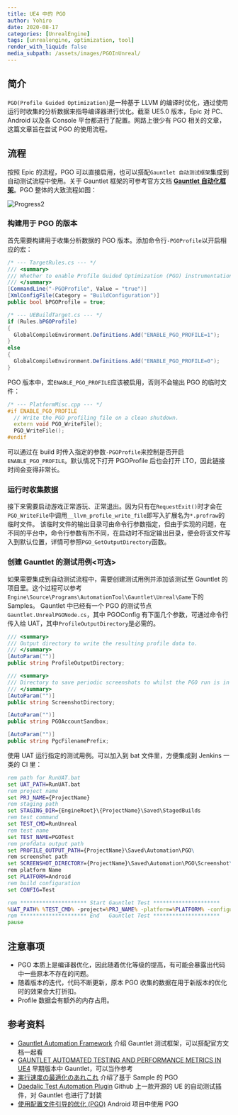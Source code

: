 ```yaml
---
title: UE4 中的 PGO
author: Yohiro
date: 2020-08-17
categories: [UnrealEngine]
tags: [unrealengine, optimization, tool]
render_with_liquid: false
media_subpath: /assets/images/PGOInUnreal/
---
```


## 简介

`PGO(Profile Guided Optimization)`是一种基于 LLVM 的编译时优化，通过使用运行时收集的分析数据来指导编译器进行优化。截至 UE5.0 版本，Epic 对 PC、Android 以及各 Console 平台都进行了配置。网路上很少有 PGO 相关的文章，这篇文章旨在尝试 PGO 的使用流程。

## 流程

按照 Epic 的流程，PGO 可以直接启用，也可以搭配`Gauntlet 自动测试框架`集成到自动测试流程中使用。关于 Gauntlet 框架的可参考官方文档 [**Gauntlet 自动化框架**](https://docs.unrealengine.com/4.26/zh-CN/TestingAndOptimization/Automation/Gauntlet/)。PGO 整体的大致流程如图：

![Progress2](Progress2.png)

### 构建用于 PGO 的版本

  首先需要构建用于收集分析数据的 PGO 版本。添加命令行`-PGOProfile`以开启相应的宏：

  ```csharp
  /* --- TargetRules.cs --- */
  /// <summary>
  /// Whether to enable Profile Guided Optimization (PGO) instrumentation in this build.
  /// </summary>
  [CommandLine("-PGOProfile", Value = "true")]
  [XmlConfigFile(Category = "BuildConfiguration")]
  public bool bPGOProfile = true;

  /* --- UEBuildTarget.cs --- */
  if (Rules.bPGOProfile)
  {
    GlobalCompileEnvironment.Definitions.Add("ENABLE_PGO_PROFILE=1");
  }
  else
  {
    GlobalCompileEnvironment.Definitions.Add("ENABLE_PGO_PROFILE=0");
  }
  ```

  PGO 版本中，宏`ENABLE_PGO_PROFILE`应该被启用，否则不会输出 PGO 的临时文件：

  ```cpp
  /* --- PlatformMisc.cpp --- */
  #if ENABLE_PGO_PROFILE
    // Write the PGO profiling file on a clean shutdown.
    extern void PGO_WriteFile();
    PGO_WriteFile();
  #endif
  ```
  
  可以通过在 build 时传入指定的参数`-PGOProfile`来控制是否开启`ENABLE_PGO_PROFILE`。默认情况下打开 PGOProfile 后也会打开 LTO，因此链接时间会变得非常长。
  
### 运行时收集数据

  接下来需要启动游戏正常游玩、正常退出。因为只有在`RequestExit()`时才会在`PGO_WriteFile`中调用`__llvm_profile_write_file`即写入扩展名为`*.profraw`的临时文件。
  该临时文件的输出目录可由命令行参数指定，但由于实现的问题，在不同的平台中，命令行参数有所不同，在启动时不指定输出目录，便会将该文件写入到默认位置，详情可参照`PGO_GetOutputDirectory`函数。

### 创建 Gauntlet 的测试用例<可选>

  如果需要集成到自动测试流程中，需要创建测试用例并添加该测试至 Gauntlet 的项目里。这个过程可以参考`Engine\Source\Programs\AutomationTool\Gauntlet\Unreal\Game`下的 Samples。
  Gauntlet 中已经有一个 PGO 的测试节点`Gauntlet.UnrealPGONode.cs`，其中 PGOConfig 有下面几个参数，可通过命令行传入给 UAT，其中`ProfileOutputDirectory`是必需的。

  ```csharp
  /// <summary>
  /// Output directory to write the resulting profile data to.
  /// </summary>
  [AutoParam("")]
  public string ProfileOutputDirectory;

  /// <summary>
  /// Directory to save periodic screenshots to whilst the PGO run is in progress.
  /// </summary>
  [AutoParam("")]
  public string ScreenshotDirectory;

  [AutoParam("")]
  public string PGOAccountSandbox;

  [AutoParam("")]
  public string PgcFilenamePrefix;
  ```

  使用 UAT 运行指定的测试用例。可以加入到 bat 文件里，方便集成到 Jenkins 一类的 CI 里：

  ```bat
  rem path for RunUAT.bat
  set UAT_PATH=RunUAT.bat
  rem project name
  set PRJ_NAME={ProjectName}
  rem staging path
  set STAGING_DIR={EngineRoot}\{ProjectName}\Saved\StagedBuilds
  rem test command
  set TEST_CMD=RunUnreal
  rem test name
  set TEST_NAME=PGOTest
  rem profdata output path
  set PROFILE_OUTPUT_PATH={ProjectName}\Saved\Automation\PGO\
  rem screenshot path
  set SCREENSHOT_DIRECTORY={ProjectName}\Saved\Automation\PGO\Screenshot\
  rem platform Name
  set PLATFORM=Android
  rem build configuration
  set CONFIG=Test

  rem ********************* Start Gauntlet Test *********************
  %UAT_PATH% %TEST_CMD% -project=%PRJ_NAME% -platform=%PLATFORM% -configuration=%CONFIG% -build=%STAGING_DIR%\%PLATFORM%  -test=%TEST_NAME% -ProfileOutputDirectory=%PROFILE_OUTPUT_PATH% -ScreenshotDirectory=%SCREENSHOT_DIRECTORY% 
  rem ********************* End   Gauntlet Test *********************
  pause
  ```

## 注意事项

- PGO 本质上是编译器优化，因此随着优化等级的提高，有可能会暴露出代码中一些原本不存在的问题。
- 随着版本的迭代，代码不断更新，原本 PGO 收集的数据在用于新版本的优化时的效果会大打折扣。
- Profile 数据会有额外的内存占用。

## 参考资料

- [Gauntlet Automation Framework](https://qiita.com/donbutsu17/items/cd17d500a9fed143e061) 介绍 Gauntlet 测试框架，可以搭配官方文档一起看
- [GAUNTLET AUTOMATED TESTING AND PERFORMANCE METRICS IN UE4](https://horugame.com/gauntlet-automated-testing-and-performance-metrics-in-ue4/) 早期版本中 Gauntlet，可以当作参考
- [実行速度の最適化のあれこれ](https://www.docswell.com/s/EpicGamesJapan/ZEEL7Z-UE4_LargeScaleDevSQEX_Optimize#p31) 介绍了基于 Sample 的 PGO
- [Daedalic Test Automation Plugin](https://github.com/DaedalicEntertainment/ue4-test-automation) Github 上一款开源的 UE 的自动测试插件，对 Gauntlet 也进行了封装
- [使用配置文件引导的优化 (PGO)](https://source.android.google.cn/devices/tech/perf/pgo) Android 项目中使用 PGO